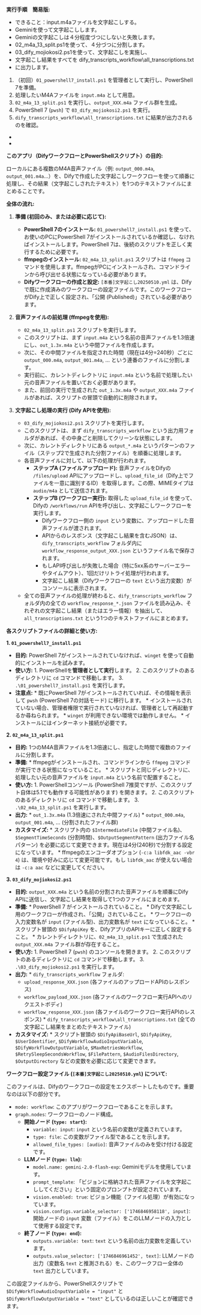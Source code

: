 **実行手順　簡易版:**
- できること：input.m4aファイルを文字起こしする。
- Geminiを使って文字起こしします。
- Geminiの文字起こしは４分程度づつにしないと失敗します。
- 02_m4a_13_split.ps1を使って、４分づつに分割します。
- 03_dify_mojiokosi2.ps1を使って、文字起こしを実施し、
- 文字起こし結果をすべてを dify_transcripts_workflow\all_transcriptions.txt 
- に出力します。

1.  （初回）`01_powershell7_install.ps1` を管理者として実行し、PowerShell 7を準備。
2.  処理したいM4Aファイルを `input.m4a` として用意。
3.  `02_m4a_13_split.ps1` を実行し、`output_XXX.m4a` ファイル群を生成。
4.  PowerShell 7 (`pwsh`) で `03_dify_mojiokosi2.ps1` を実行。
5.  `dify_transcripts_workflow\all_transcriptions.txt` に結果が出力されるのを確認。

-
-
**このアプリ（DifyワークフローとPowerShellスクリプト）の目的:**

ローカルにある複数のM4A音声ファイル（例: `output_000.m4a`, `output_001.m4a`...）を、Difyで作成した文字起こしワークフローを使って順番に処理し、その結果（文字起こしされたテキスト）を1つのテキストファイルにまとめることです。

**全体の流れ:**

1.  **準備 (初回のみ、または必要に応じて):**
    *   **PowerShell 7のインストール:** `01_powershell7_install.ps1` を使って、お使いのPCにPowerShell 7がインストールされているか確認し、なければインストールします。PowerShell 7は、後続のスクリプトを正しく実行するために必要です。
    *   **ffmpegのインストール:** `02_m4a_13_split.ps1` スクリプトは `ffmpeg` コマンドを使用します。ffmpegがPCにインストールされ、コマンドラインから呼び出せる状態になっている必要があります。
    *   **Difyワークフローの作成と設定:** `[本番]文字起こし20250510.yml` は、Difyで既に作成済みのワークフローの設定ファイルです。このワークフローがDify上で正しく設定され、「公開 (Published)」されている必要があります。

2.  **音声ファイルの前処理 (ffmpegを使用):**
    *   `02_m4a_13_split.ps1` スクリプトを実行します。
    *   このスクリプトは、まず `input.m4a` という名前の音声ファイルを1.3倍速にし、`out_1.3x.m4a` という中間ファイルを作成します。
    *   次に、その中間ファイルを指定された時間（現在は4分=240秒）ごとに `output_000.m4a`, `output_001.m4a`, ... という連番のファイルに分割します。
    *   実行前に、カレントディレクトリに `input.m4a` という名前で処理したい元の音声ファイルを置いておく必要があります。
    *   また、前回の実行で生成された `out_1.3x.m4a` や `output_XXX.m4a` ファイルがあれば、スクリプトの冒頭で自動的に削除されます。

3.  **文字起こし処理の実行 (Dify APIを使用):**
    *   `03_dify_mojiokosi2.ps1` スクリプトを実行します。
    *   このスクリプトは、まず `dify_transcripts_workflow` という出力用フォルダがあれば、その中身ごと削除してクリーンな状態にします。
    *   次に、カレントディレクトリにある `output_*.m4a` というパターンのファイル（ステップ2で生成された分割ファイル）を順番に処理します。
    *   各音声ファイルに対して、以下の処理が行われます。
        *   **ステップA (ファイルアップロード):** 音声ファイルをDifyの `/files/upload` APIにアップロードし、`upload_file_id`（Dify上でファイルを一意に識別するID）を取得します。この際、MIMEタイプは `audio/m4a` として送信されます。
        *   **ステップB (ワークフロー実行):** 取得した `upload_file_id` を使って、Difyの `/workflows/run` APIを呼び出し、文字起こしワークフローを実行します。
            *   Difyワークフロー側の `input` という変数に、アップロードした音声ファイルが渡されます。
            *   APIからのレスポンス（文字起こし結果を含むJSON）は、`dify_transcripts_workflow` フォルダ内に `workflow_response_output_XXX.json` というファイル名で保存されます。
            *   もしAPI呼び出しが失敗した場合（特に5xx系のサーバーエラーやタイムアウト）、1回だけリトライ処理が行われます。
            *   文字起こし結果（Difyワークフローの `text` という出力変数）がコンソールに表示されます。
    *   全ての音声ファイルの処理が終わると、`dify_transcripts_workflow` フォルダ内の全ての `workflow_response_*.json` ファイルを読み込み、それぞれの文字起こし結果（またはエラー情報）を抽出して、`all_transcriptions.txt` という1つのテキストファイルにまとめます。

**各スクリプトファイルの詳細と使い方:**

**1. `01_powershell7_install.ps1`**

   *   **目的:** PowerShell 7がインストールされていなければ、`winget` を使って自動的にインストールを試みます。
   *   **使い方:**
      1.  PowerShellを**管理者として実行**します。
      2.  このスクリプトのあるディレクトリに `cd` コマンドで移動します。
      3.  `.\01_powershell7_install.ps1` を実行します。
   *   **注意点:**
      *   既にPowerShell 7がインストールされていれば、その情報を表示して `pwsh` (PowerShell 7の対話モード) に移行します。
      *   インストールされていない場合、管理者権限で実行されていなければ、管理者として再起動するか尋ねられます。
      *   `winget` が利用できない環境では動作しません。
      *   インストールにはインターネット接続が必要です。

**2. `02_m4a_13_split.ps1`**

   *   **目的:** 1つのM4A音声ファイルを1.3倍速にし、指定した時間で複数のファイルに分割します。
   *   **準備:**
      *   ffmpegがインストールされ、コマンドラインから `ffmpeg` コマンドが実行できる状態になっていること。
      *   スクリプトと同じディレクトリに、処理したい元の音声ファイルを `input.m4a` という名前で配置すること。
   *   **使い方:**
      1.  PowerShellコンソール (PowerShell 7推奨ですが、このスクリプト自体は5.1でも動作する可能性があります) を開きます。
      2.  このスクリプトのあるディレクトリに `cd` コマンドで移動します。
      3.  `.\02_m4a_13_split.ps1` を実行します。
   *   **出力:**
      *   `out_1.3x.m4a` (1.3倍速にされた中間ファイル)
      *   `output_000.m4a`, `output_001.m4a`, ... (分割されたファイル群)
   *   **カスタマイズ:**
      *   スクリプト内の `$IntermediateFile` (中間ファイル名)、`$SegmentTimeSeconds` (分割時間)、`$OutputSegmentPattern` (出力ファイル名パターン) を必要に応じて変更できます。現在は4分(240秒)で分割する設定になっています。
      *   ffmpegのエンコーダオプション (`-c:a libfdk_aac -vbr 4`) は、環境や好みに応じて変更可能です。もし `libfdk_aac` が使えない場合は `-c:a aac` などに変更してください。

**3. `03_dify_mojiokosi2.ps1`**

   *   **目的:** `output_XXX.m4a` という名前の分割された音声ファイルを順番にDify APIに送信し、文字起こし結果を取得して1つのファイルにまとめます。
   *   **準備:**
      *   PowerShell 7 がインストールされていること。
      *   Difyで文字起こし用のワークフローが作成され、「公開」されていること。
      *   ワークフローの入力変数名が `input` (ファイル型)、出力変数名が `text` になっていること。
      *   スクリプト冒頭の `$DifyApiKey` を、DifyアプリのAPIキーに正しく設定すること。
      *   カレントディレクトリに、`02_m4a_13_split.ps1` で生成された `output_XXX.m4a` ファイル群が存在すること。
   *   **使い方:**
      1.  PowerShell 7 (`pwsh`) のコンソールを開きます。
      2.  このスクリプトのあるディレクトリに `cd` コマンドで移動します。
      3.  `.\03_dify_mojiokosi2.ps1` を実行します。
   *   **出力:**
      *   `dify_transcripts_workflow` フォルダ:
          *   `upload_response_XXX.json` (各ファイルのアップロードAPIのレスポンス)
          *   `workflow_payload_XXX.json` (各ファイルのワークフロー実行APIへのリクエストボディ)
          *   `workflow_response_XXX.json` (各ファイルのワークフロー実行APIのレスポンス)
      *   `dify_transcripts_workflow\all_transcriptions.txt` (全ての文字起こし結果をまとめたテキストファイル)
   *   **カスタマイズ:**
      *   スクリプト冒頭の `$DifyApiBaseUrl`, `$DifyApiKey`, `$UserIdentifier`, `$DifyWorkflowAudioInputVariable`, `$DifyWorkflowOutputVariable`, `$MaxRetriesWorkflow`, `$RetrySleepSecondsWorkflow`, `$FilePattern`, `$AudioFilesDirectory`, `$OutputDirectory` などの変数を必要に応じて変更できます。

**ワークフロー設定ファイル (`[本番]文字起こし20250510.yml`) について:**

このファイルは、Difyのワークフローの設定をエクスポートしたものです。重要なのは以下の部分です。

*   `mode: workflow`: このアプリがワークフローであることを示します。
*   `graph.nodes`: ワークフローのノード構成。
    *   **開始ノード (`type: start`):**
        *   `variable: input`: `input` という名前の変数が定義されています。
        *   `type: file`: この変数がファイル型であることを示します。
        *   `allowed_file_types: [audio]`: 音声ファイルのみを受け付ける設定です。
    *   **LLMノード (`type: llm`):**
        *   `model.name: gemini-2.0-flash-exp`: Geminiモデルを使用しています。
        *   `prompt_template`: 「ビジョンに格納された音声ファイルを文字起こししてください」という固定のプロンプトが設定されています。
        *   `vision.enabled: true`: ビジョン機能（ファイル処理）が有効になっています。
        *   `vision.configs.variable_selector: ['1746846958118', input]`: 開始ノードの `input` 変数（ファイル）をこのLLMノードの入力として使用する設定です。
    *   **終了ノード (`type: end`):**
        *   `outputs.variable: text`: `text` という名前の出力変数を定義しています。
        *   `outputs.value_selector: ['1746846961452', text]`: LLMノードの出力（変数名 `text` と推測される）を、このワークフロー全体の `text` 出力としています。

この設定ファイルから、PowerShellスクリプトで `$DifyWorkflowAudioInputVariable = "input"` と `$DifyWorkflowOutputVariable = "text"` としているのは正しいことが確認できます。


